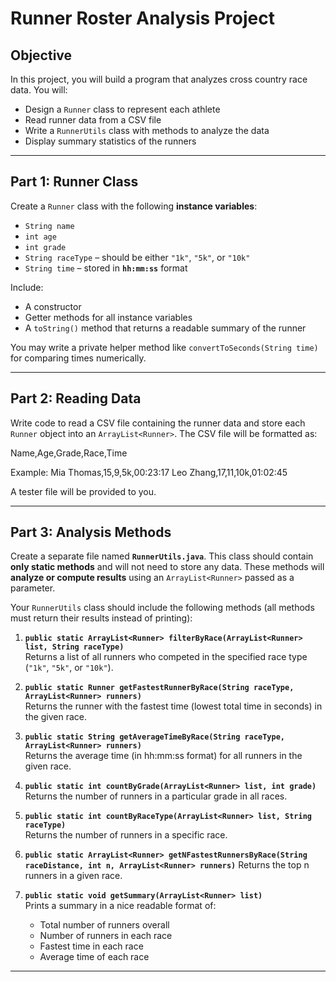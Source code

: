 # Runner Roster Analysis Project

## Objective

In this project, you will build a program that analyzes cross country race data. You will:

- Design a `Runner` class to represent each athlete
- Read runner data from a CSV file
- Write a `RunnerUtils` class with methods to analyze the data
- Display summary statistics of the runners

---

## Part 1: Runner Class

Create a `Runner` class with the following **instance variables**:

- `String name`
- `int age`
- `int grade`
- `String raceType` – should be either `"1k"`, `"5k"`, or `"10k"`
- `String time` – stored in **`hh:mm:ss`** format

Include:

- A constructor
- Getter methods for all instance variables
- A `toString()` method that returns a readable summary of the runner

You may write a private helper method like `convertToSeconds(String time)` for comparing times numerically.

---

## Part 2: Reading Data

Write code to read a CSV file containing the runner data and store each `Runner` object into an `ArrayList<Runner>`. The CSV file will be formatted as:

Name,Age,Grade,Race,Time

Example:
Mia Thomas,15,9,5k,00:23:17
Leo Zhang,17,11,10k,01:02:45

A tester file will be provided to you.


---

## Part 3: Analysis Methods

Create a separate file named **`RunnerUtils.java`**. This class should contain **only static methods** and will not need to store any data. These methods will **analyze or compute results** using an `ArrayList<Runner>` passed as a parameter.

Your `RunnerUtils` class should include the following methods (all methods must return their results instead of printing):

1. **`public static ArrayList<Runner> filterByRace(ArrayList<Runner> list, String raceType)`**  
   Returns a list of all runners who competed in the specified race type (`"1k"`, `"5k"`, or `"10k"`).

2. **`public static Runner getFastestRunnerByRace(String raceType, ArrayList<Runner> runners)`**  
   Returns the runner with the fastest time (lowest total time in seconds) in the given race.

3. **`public static String getAverageTimeByRace(String raceType, ArrayList<Runner> runners)`**  
   Returns the average time (in hh:mm:ss format) for all runners in the given race.

4. **`public static int countByGrade(ArrayList<Runner> list, int grade)`**  
   Returns the number of runners in a particular grade in all races.

5. **`public static int countByRaceType(ArrayList<Runner> list, String raceType)`**  
   Returns the number of runners in a specific race.

6. **`public static ArrayList<Runner> getNFastestRunnersByRace(String raceDistance, int n, ArrayList<Runner> runners)`**
     Returns the top n runners in a given race.

7. **`public static void getSummary(ArrayList<Runner> list)`**  
   Prints a summary in a nice readable format of:
   - Total number of runners overall
   - Number of runners in each race
   - Fastest time in each race
   - Average time of each race



---


